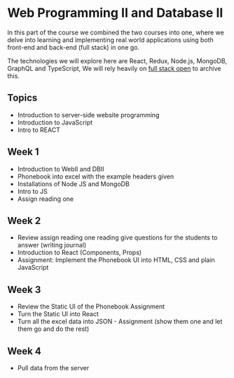 # Web Programming II and Database II

In this part of the course we combined the two courses into one, where we delve into learning and implementing real world applications using both front-end and back-end (full stack) in one go.

The technologies we will explore here are React, Redux, Node.js, MongoDB, GraphQL and TypeScript, We will rely heavily on [full stack open](https://fullstackopen.com/en/) to archive this.

## Topics

- Introduction to server-side website programming
- Introduction to JavaScript
- Intro to REACT

## Week 1

- Introduction to WebII and DBII
- Phonebook into excel with the example headers given
- Installations of Node JS and MongoDB
- Intro to JS
- Assign reading one

## Week 2

- Review assign reading one reading give questions for the students to answer (writing journal)
- Introduction to React (Components, Props)
- Assignment: Implement the Phonebook UI into HTML, CSS and plain JavaScript

## Week 3

- Review the Static UI of the Phonebook Assignment
- Turn the Static UI into React
- Turn all the excel data into JSON - Assignment (show them one and let them go and do the rest)

## Week 4

- Pull data from the server

